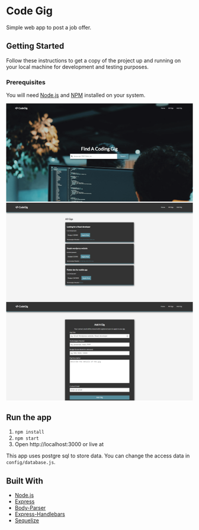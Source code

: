 # Code Gig

Simple web app to post a job offer.

## Getting Started

Follow these instructions to get a copy of the project up and running on your local machine for development and testing purposes.

### Prerequisites

<p>You will need <a href="https://nodejs.org/en/">Node.js</a> and <a href="https://www.npmjs.com/">NPM</a>  installed on your system.</p>

![Main](docs/sc.png)
![Gigs](docs/sc2.png)
![Add gig](docs/sc3.png)

## Run the app

1. `npm install`
2. `npm start`
3.  Open http://localhost:3000 or live at 

This app uses postgre sql to store data. You can change the access data in `config/database.js`.

## Built With
<ul>
<li><a href="https://nodejs.org/en/">Node.js</a></li>
<li><a href="https://www.npmjs.com/package/express" rel="nofollow">Express</a></li>
<li><a href="https://www.npmjs.com/package/body-parser" rel="nofollow">Body-Parser</a></li>
    <li><a href="https://www.npmjs.com/package/express-handlebars" rel="nofollow">Express-Handlebars</a></li>
<li><a href="http://docs.sequelizejs.com/" rel="nofollow">Sequelize</a></li>
</ul>